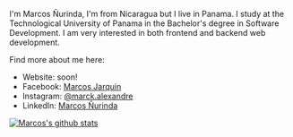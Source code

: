 I'm Marcos Ñurinda, I'm from Nicaragua but I live in Panama. I study at the Technological University of Panama in the Bachelor's degree in Software Development. I am very interested in both frontend and backend web development.

Find more about me here:

- Website: soon!
- Facebook: [Marcos Jarquin](https://www.facebook.com/MarcosANJarquin/)
- Instagram: [@marck.alexandre](https://www.instagram.com/marck.alexandre/)
- LinkedIn: [Marcos Ñurinda](https://www.linkedin.com/in/marcos-%C3%B1urinda-939685247/)

[![Marcos's github stats](https://github-readme-stats.vercel.app/api?username=MarckJrquin)](https://github.com/anuraghazra/github-readme-stats)
